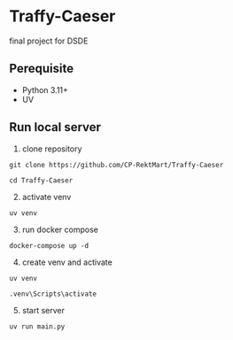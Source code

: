 # Traffy-Caeser

final project for DSDE

## Perequisite

- Python 3.11+
- UV

## Run local server

1. clone repository

```
git clone https://github.com/CP-RektMart/Traffy-Caeser

cd Traffy-Caeser
```

2. activate venv

```
uv venv
```

3. run docker compose

```
docker-compose up -d
```

4. create venv and activate

```
uv venv

.venv\Scripts\activate
```

5. start server

```
uv run main.py
```
